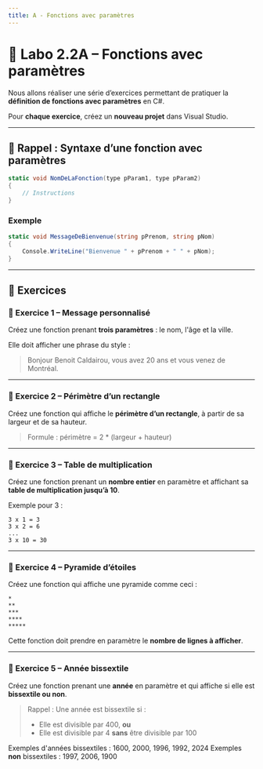 ```yaml
---
title: A - Fonctions avec paramètres
---
```


# 🧪 Labo 2.2A – Fonctions avec paramètres

Nous allons réaliser une série d’exercices permettant de pratiquer la **définition de fonctions avec paramètres** en C#.

Pour **chaque exercice**, créez un **nouveau projet** dans Visual Studio.

---

## 📌 Rappel : Syntaxe d’une fonction avec paramètres

```csharp
static void NomDeLaFonction(type pParam1, type pParam2)
{
    // Instructions
}
```

### Exemple

```csharp
static void MessageDeBienvenue(string pPrenom, string pNom)
{
    Console.WriteLine("Bienvenue " + pPrenom + " " + pNom);
}
```

---

## 🧩 Exercices

### 🔹 Exercice 1 – Message personnalisé

Créez une fonction prenant **trois paramètres** : le nom, l'âge et la ville.

Elle doit afficher une phrase du style :

> Bonjour Benoit Caldairou, vous avez 20 ans et vous venez de Montréal.

---

### 🔹 Exercice 2 – Périmètre d’un rectangle

Créez une fonction qui affiche le **périmètre d’un rectangle**, à partir de sa largeur et de sa hauteur.

> Formule : périmètre = 2 \* (largeur + hauteur)

---

### 🔹 Exercice 3 – Table de multiplication

Créez une fonction prenant un **nombre entier** en paramètre et affichant sa **table de multiplication jusqu’à 10**.

Exemple pour 3 :

```
3 x 1 = 3
3 x 2 = 6
...
3 x 10 = 30
```

---

### 🔹 Exercice 4 – Pyramide d’étoiles

Créez une fonction qui affiche une pyramide comme ceci :

```
*
**
***
****
*****
```

Cette fonction doit prendre en paramètre le **nombre de lignes à afficher**.

---

### 🔹 Exercice 5 – Année bissextile

Créez une fonction prenant une **année** en paramètre et qui affiche si elle est **bissextile ou non**.

> Rappel : Une année est bissextile si :
>
> * Elle est divisible par 400, **ou**
> * Elle est divisible par 4 **sans** être divisible par 100

Exemples d'années bissextiles : 1600, 2000, 1996, 1992, 2024
Exemples **non** bissextiles : 1997, 2006, 1900
